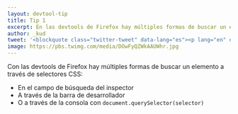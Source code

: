 ```yaml
---
layout: devtool-tip
title: Tip 1
excerpt: En las devtools de Firefox hay múltiples formas de buscar un elemento a través de selectores CSS.
author: _kud
tweet: '<blockquote class="twitter-tweet" data-lang="es"><p lang="en" dir="ltr">In <a href="https://twitter.com/FirefoxDevTools?ref_src=twsrc%5Etfw">@FirefoxDevTools</a>, there&#39;re multiple ways to search an element via css selector<br>- In the inspector search input<br>- via the dev toolbar<br>- or via the console with document.querySelector(selector) <a href="https://t.co/SJDMw8RRpM">pic.twitter.com/SJDMw8RRpM</a></p>&mdash; Erwann Mest 💐 (@_kud) <a href="https://twitter.com/_kud/status/931125595920064512?ref_src=twsrc%5Etfw">16 de noviembre de 2017</a></blockquote>'
image: https://pbs.twimg.com/media/DOwFyQZWkAAUWhr.jpg
---
```


Con las devtools de Firefox hay múltiples formas de buscar un elemento a través de selectores CSS:

- En el campo de búsqueda del inspector
- A través de la barra de desarrollador
- O a través de la consola con `document.querySelector(selector)`
